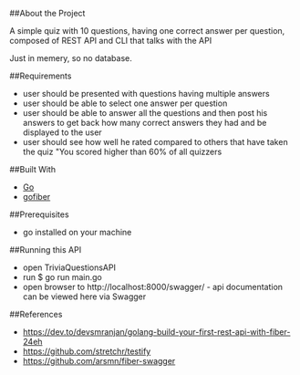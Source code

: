 ##About the Project

A simple quiz with 10 questions, having one correct answer per question, composed of REST API and CLI that talks with the API

Just in memery, so no database.

##Requirements

- user should be presented with questions having multiple answers
- user should be able to select one answer per question
- user should be able to answer all the questions and then post his answers to get back how many correct answers they had and be displayed to the user
- user should see how well he rated compared to others that have taken the quiz "You scored higher than 60% of all quizzers

##Built With

- [Go](https://golang.org/)
- [gofiber](https://github.com/gofiber/fiber)

##Prerequisites

- go installed on your machine

##Running this API

- open TriviaQuestionsAPI
- run $ go run main.go
- open browser to http://localhost:8000/swagger/ - api documentation can be viewed here via Swagger

##References

- https://dev.to/devsmranjan/golang-build-your-first-rest-api-with-fiber-24eh
- https://github.com/stretchr/testify
- https://github.com/arsmn/fiber-swagger
